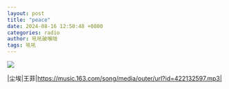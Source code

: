 ```yaml
---
layout: post
title: "peace"
date: 2024-08-16 12:50:48 +0800
categories: radio
author: 吼吼破喉咙
tags: 吼吼
---
```

![]({{site.baseurl}}/images/cover_20240816.jpg)

|尘埃|王菲|https://music.163.com/song/media/outer/url?id=422132597.mp3|

